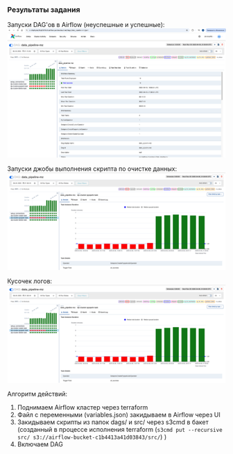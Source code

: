 ### Результаты задания

Запуски DAG'ов в Airflow (неуспешные и успешные):
![plot](terraform_output_hw4.png)

Запуски джобы выполнения скрипта по очистке данных:
![plot](terraform_output_hw4_steps.png)

Кусочек логов:
![plot](terraform_output_hw4_steps.png)

Алгоритм действий:
1. Поднимаем Airflow кластер через terraform
2. Файл с переменными (variables.json) закидываем в Airflow через UI
3. Закидываем скрипты из папок dags/ и src/ через s3cmd в бакет (созданный в процессе исполнения terraform (`s3cmd put --recursive src/ s3://airflow-bucket-c1b4413a41d03843/src/`)
)
4. Включаем DAG
